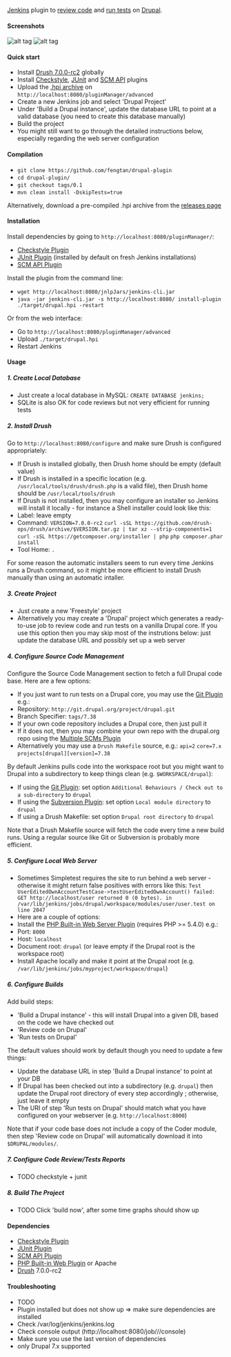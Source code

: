 [Jenkins](https://jenkins-ci.org/) plugin to [review code](https://www.drupal.org/project/coder) and [run tests](https://www.drupal.org/simpletest) on [Drupal](https://www.drupal.org/).

#### Screenshots

![alt tag](https://raw.github.com/fengtan/drupal-plugin/master/screenshot_admin.png)
![alt tag](https://raw.github.com/fengtan/drupal-plugin/master/screenshot_trends.png)

#### Quick start

 * Install [Drush 7.0.0-rc2](http://docs.drush.org/en/master/install/) globally
 * Install [Checkstyle](https://wiki.jenkins-ci.org/display/JENKINS/Checkstyle+Plugin), [JUnit](https://wiki.jenkins-ci.org/display/JENKINS/JUnit+Plugin) and [SCM API](https://wiki.jenkins-ci.org/display/JENKINS/SCM+API+Plugin) plugins
 * Upload the [.hpi archive](https://github.com/fengtan/drupal-plugin/releases) on `http://localhost:8080/pluginManager/advanced`
 * Create a new Jenkins job and select 'Drupal Project'
 * Under 'Build a Drupal instance', update the database URL to point at a valid database (you need to create this database manually)
 * Build the project
 * You might still want to go through the detailed instructions below, especially regarding the web server configuration

#### Compilation

 * `git clone https://github.com/fengtan/drupal-plugin`
 * `cd drupal-plugin/`
 * `git checkout tags/0.1`
 * `mvn clean install -DskipTests=true`
 
Alternatively, download a pre-compiled .hpi archive from the [releases page](https://github.com/fengtan/drupal-plugin/releases)

#### Installation

Install dependencies by going to `http://localhost:8080/pluginManager/`:
 * [Checkstyle Plugin](https://wiki.jenkins-ci.org/display/JENKINS/Checkstyle+Plugin)
 * [JUnit Plugin](https://wiki.jenkins-ci.org/display/JENKINS/JUnit+Plugin) (installed by default on fresh Jenkins installations)
 * [SCM API Plugin](https://wiki.jenkins-ci.org/display/JENKINS/SCM+API+Plugin)

Install the plugin from the command line:
 * `wget http://localhost:8080/jnlpJars/jenkins-cli.jar`
 * `java -jar jenkins-cli.jar -s http://localhost:8080/ install-plugin ./target/drupal.hpi -restart`

Or from the web interface:
 * Go to `http://localhost:8080/pluginManager/advanced`
 * Upload `./target/drupal.hpi`
 * Restart Jenkins

#### Usage

##### 1. Create Local Database

 * Just create a local database in MySQL: `CREATE DATABASE jenkins;`
 * SQLite is also OK for code reviews but not very efficient for running tests

##### 2. Install Drush

Go to `http://localhost:8080/configure` and make sure Drush is configured appropriately:
 * If Drush is installed globally, then Drush home should be empty (default value)
 * If Drush is installed in a specific location (e.g. `/usr/local/tools/drush/drush.php` is a valid file), then Drush home should be `/usr/local/tools/drush`
 * If Drush is not installed, then you may configure an installer so Jenkins will install it locally - for instance a Shell installer could look like this:
  * Label: leave empty
  * Command:
`VERSION=7.0.0-rc2`
`curl -sSL https://github.com/drush-ops/drush/archive/$VERSION.tar.gz | tar xz --strip-components=1`
`curl -sSL https://getcomposer.org/installer | php`
`php composer.phar install`
  * Tool Home: `.`

For some reason the automatic installers seem to run every time Jenkins runs a Drush command, so it might be more efficient to install Drush manually than using an automatic intaller.

##### 3. Create Project

 * Just create a new 'Freestyle' project
 * Alternatively you may create a 'Drupal' project which generates a ready-to-use job to review code and run tests on a vanilla Drupal core. If you use this option then you may skip most of the instrutions below: just update the database URL and possibly set up a web server

##### 4. Configure Source Code Management

Configure the Source Code Management section to fetch a full Drupal code base. Here are a few options:
 * If you just want to run tests on a Drupal core, you may use the [Git Plugin](https://wiki.jenkins-ci.org/display/JENKINS/Git+Plugin) e.g.:
  * Repository: `http://git.drupal.org/project/drupal.git`
  * Branch Specifier: `tags/7.38`
 * If your own code repository includes a Drupal core, then just pull it
 * If it does not, then you may combine your own repo with the drupal.org repo using the [Multiple SCMs Plugin](https://wiki.jenkins-ci.org/display/JENKINS/Multiple+SCMs+Plugin)
 * Alternatively you may use a `Drush Makefile` source, e.g.:
`api=2`
`core=7.x`
`projects[drupal][version]=7.38`

By default Jenkins pulls code into the workspace root but you might want to Drupal into a subdirectory to keep things clean (e.g. `$WORKSPACE/drupal`):
 * If using the [Git Plugin](https://wiki.jenkins-ci.org/display/JENKINS/Git+Plugin): set option `Additional Behaviours / Check out to a sub-directory` to `drupal`
 * If using the [Subversion Plugin](https://wiki.jenkins-ci.org/display/JENKINS/Subversion+Plugin): set option `Local module directory` to `drupal`
 * If using a Drush Makefile: set option `Drupal root directory` to `drupal`

Note that a Drush Makefile source will fetch the code every time a new build runs. Using a regular source like Git or Subversion is probably more efficient.

##### 5. Configure Local Web Server

 * Sometimes Simpletest requires the site to run behind a web server - otherwise it might return false positives with errors like this:
`Test UserEditedOwnAccountTestCase->testUserEditedOwnAccount() failed: GET http://localhost/user returned 0 (0 bytes). in /var/lib/jenkins/jobs/drupal/workspace/modules/user/user.test on line 2047`
 * Here are a couple of options:
  * Install the [PHP Built-in Web Server Plugin](https://wiki.jenkins-ci.org/display/JENKINS/PHP+Built-in+Web+Server+Plugin) (requires PHP >= 5.4.0) e.g.:
   * Port: `8000`
   * Host: `localhost`
   * Document root: `drupal` (or leave empty if the Drupal root is the workspace root)
  * Install Apache locally and make it point at the Drupal root (e.g. `/var/lib/jenkins/jobs/myproject/workspace/drupal`)

##### 6. Configure Builds

Add build steps:
 * 'Build a Drupal instance' - this will install Drupal into a given DB, based on the code we have checked out
 * 'Review code on Drupal'
 * 'Run tests on Drupal'

The default values should work by default though you need to update a few things:
 * Update the database URL in step 'Build a Drupal instance' to point at your DB
 * If Drupal has been checked out into a subdirectory (e.g. `drupal`) then update the Drupal root directory of every step accordingly ; otherwise, just leave it empty
 * The URI of step 'Run tests on Drupal' should match what you have configured on your webserver (e.g. `http://localhost:8000`)

Note that if your code base does not include a copy of the Coder module, then step 'Review code on Drupal' will automatically download it into `$DRUPAL/modules/`.

##### 7. Configure Code Review/Tests Reports
 
 * TODO checkstyle + junit

##### 8. Build The Project

 * TODO Click 'build now', after some time graphs should show up

#### Dependencies

 * [Checkstyle Plugin](https://wiki.jenkins-ci.org/display/JENKINS/Checkstyle+Plugin)
 * [JUnit Plugin](https://wiki.jenkins-ci.org/display/JENKINS/JUnit+Plugin)
 * [SCM API Plugin](https://wiki.jenkins-ci.org/display/JENKINS/SCM+API+Plugin)
 * [PHP Built-in Web Plugin](https://wiki.jenkins-ci.org/display/JENKINS/PHP+Built-in+Web+Server+Plugin) or Apache
 * [Drush](http://www.drush.org/en/master/install/) 7.0.0-rc2

#### Troubleshooting

 * TODO
 * Plugin installed but does not show up => make sure dependencies are installed
 * Check /var/log/jenkins/jenkins.log
 * Check console output (http://localhost:8080/job/<myjob>/<id>/console)
 * Make sure you use the last version of dependencies
 * only Drupal 7.x supported

